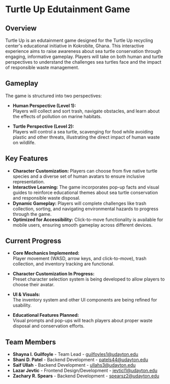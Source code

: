 # Turtle Up Edutainment Game

## Overview
Turtle Up is an edutainment game designed for the Turtle Up recycling center's educational initiative in Kokrobite, Ghana. This interactive experience aims to raise awareness about sea turtle conservation through engaging, informative gameplay. Players will take on both human and turtle perspectives to understand the challenges sea turtles face and the impact of responsible waste management.

## Gameplay
The game is structured into two perspectives:

- **Human Perspective (Level 1):**  
  Players will collect and sort trash, navigate obstacles, and learn about the effects of pollution on marine habitats.

- **Turtle Perspective (Level 2):**  
  Players will control a sea turtle, scavenging for food while avoiding plastic and other threats, illustrating the direct impact of human waste on wildlife.

## Key Features
- **Character Customization:** Players can choose from five native turtle species and a diverse set of human avatars to ensure inclusive representation.
- **Interactive Learning:** The game incorporates pop-up facts and visual guides to reinforce educational themes about sea turtle conservation and responsible waste disposal.
- **Dynamic Gameplay:** Players will complete challenges like trash collection, sorting, and navigating environmental hazards to progress through the game.
- **Optimized for Accessibility:** Click-to-move functionality is available for mobile users, ensuring smooth gameplay across different devices.

## Current Progress
- **Core Mechanics Implemented:**  
  Player movement (WASD, arrow keys, and click-to-move), trash collection, and inventory tracking are functional.

- **Character Customization In Progress:**  
  Preset character selection system is being developed to allow players to choose their avatar.

- **UI & Visuals:**  
  The inventory system and other UI components are being refined for usability.

- **Educational Features Planned:**  
  Visual prompts and pop-ups will teach players about proper waste disposal and conservation efforts.

## Team Members
- **Shayna I. Guilfoyle** - Team Lead - [guilfoyles1@udayton.edu](mailto:guilfoyles1@udayton.edu)
- **Shani D. Patel** - Backend Development - [patels44@udayton.edu](mailto:patels44@udayton.edu)
- **Saif Ullah** - Backend Development - [ullahs3@udayton.edu](mailto:ullahs3@udayton.edu)
- **Lazar Jevtic** - Frontend Design/Development - [jevticl1@udayton.edu](mailto:jevticl1@udayton.edu)
- **Zachary R. Spears** - Backend Development - [spearsz2@udayton.edu](mailto:spearsz2@udayton.edu)
